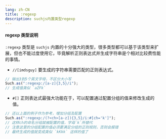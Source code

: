 ```yaml
---
lang: zh-CN
title: :regexp
description: suchjs内置类型regexp
---
```


#### regexp 类型说明 <Badge text=">= 1.0.0" /> 

`:regexp` 类型是 `suchjs` 内置的十分强大的类型，很多类型都可以基于该类型来扩展，但也不能过度使用它，毕竟解析正则表达式并生成字符串是个相对比较费性能的事情。

- `//[imdsguy]` 要生成的字符串需要匹配的正则表达式。

```javascript
// 输出3到5个英文字母，不区分大小写
Such.as(":regexp:/[a-z]{3,5}/i");
// 生成值类似 `aZFk`
```

- `#[]` 正则表达式最强大功能在于，可以配置通过配置分组的值来修改生成的值。

```javascript
// 还以上面的例子作为参考，增加分组及配置
Such.as(":regexp:/(?<ch>[a-z]){3,5}/i:#[ch='k']"); 
// 这样ch的命名分组就被配置的值，字母`k`所替代
// 注意这里的分组配置的值必须要满足分组的正则规则，否则会报错
// 最终生成的值就变成类似 `kKkk` 这样的值了 
```